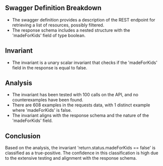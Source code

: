 ## Swagger Definition Breakdown
- The swagger definition provides a description of the REST endpoint for retrieving a list of resources, possibly filtered.
- The response schema includes a nested structure with the 'madeForKids' field of type boolean.

## Invariant
- The invariant is a unary scalar invariant that checks if the 'madeForKids' field in the response is equal to false.

## Analysis
- The invariant has been tested with 100 calls on the API, and no counterexamples have been found.
- There are 608 examples in the requests data, with 1 distinct example where 'madeForKids' is false.
- The invariant aligns with the response schema and the nature of the 'madeForKids' field.

## Conclusion
Based on the analysis, the invariant 'return.status.madeForKids == false' is classified as a true-positive. The confidence in this classification is high due to the extensive testing and alignment with the response schema.
